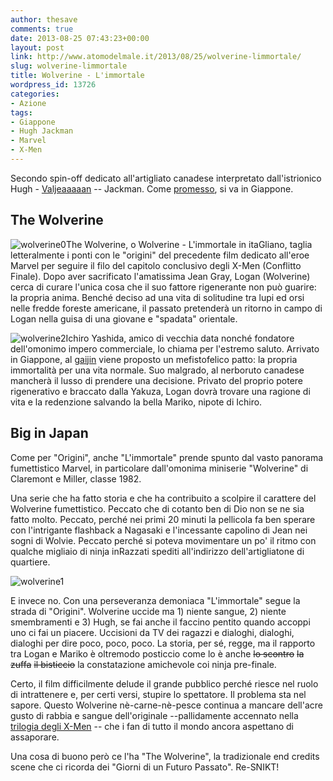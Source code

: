 ```yaml
---
author: thesave
comments: true
date: 2013-08-25 07:43:23+00:00
layout: post
link: http://www.atomodelmale.it/2013/08/25/wolverine-limmortale/
slug: wolverine-limmortale
title: Wolverine - L'immortale
wordpress_id: 13726
categories:
- Azione
tags:
- Giappone
- Hugh Jackman
- Marvel
- X-Men
---
```


Secondo spin-off dedicato all'artigliato canadese interpretato dall'istrionico Hugh - [Valjeaaaaan](http://youtu.be/ImCwamsRy3c?t=52s) -- Jackman. Come [promesso](http://www.atomodelmale.it/2009/05/23/x-men-le-origini-wolverine/), si va in Giappone.


## The Wolverine


![wolverine0](http://www.atomodelmale.it/wp-content/uploads/2013/08/wolverine0-202x300.jpg)The Wolverine, o Wolverine - L'immortale in itaGliano, taglia letteralmente i ponti con le "origini" del precedente film dedicato all'eroe Marvel per seguire il filo del capitolo conclusivo degli X-Men (Conflitto Finale). Dopo aver sacrificato l'amatissima Jean Gray, Logan (Wolverine) cerca di curare l'unica cosa che il suo fattore rigenerante non può guarire: la propria anima. Benché deciso ad una vita di solitudine tra lupi ed orsi nelle fredde foreste americane, il passato pretenderà un ritorno in campo di Logan nella guisa di una giovane e "spadata" orientale.

![wolverine2](http://www.atomodelmale.it/wp-content/uploads/2013/08/wolverine2-300x199.jpg)Ichiro Yashida, amico di vecchia data nonché fondatore dell'omonimo impero commerciale, lo chiama per l'estremo saluto. Arrivato in Giappone, al [gaijin](http://it.wikipedia.org/wiki/Gaijin) viene proposto un mefistofelico patto: la propria immortalità per una vita normale. Suo malgrado, al nerboruto canadese mancherà il lusso di prendere una decisione. Privato del proprio potere rigenerativo e braccato dalla Yakuza, Logan dovrà trovare una ragione di vita e la redenzione salvando la bella Mariko, nipote di Ichiro.




## Big in Japan


Come per "Origini", anche "L'immortale" prende spunto dal vasto panorama fumettistico Marvel, in particolare dall'omonima miniserie "Wolverine" di Claremont e Miller, classe 1982.

Una serie che ha fatto storia e che ha contribuito a scolpire il carattere del Wolverine fumettistico. Peccato che di cotanto ben di Dio non se ne sia fatto molto. Peccato, perché nei primi 20 minuti la pellicola fa ben sperare con l'intrigante flashback a Nagasaki e l'incessante capolino di Jean nei sogni di Wolvie. Peccato perché si poteva movimentare un po' il ritmo con qualche migliaio di ninja inRazzati spediti all'indirizzo dell'artigliatone di quartiere.

![wolverine1](http://www.atomodelmale.it/wp-content/uploads/2013/08/wolverine1-300x201.jpg)

E invece no. Con una perseveranza demoniaca "L'immortale" segue la strada di "Origini". Wolverine uccide ma 1) niente sangue, 2) niente smembramenti e 3) Hugh, se fai anche il faccino pentito quando accoppi uno ci fai un piacere. Uccisioni da TV dei ragazzi e dialoghi, dialoghi, dialoghi per dire poco, poco, poco. La storia, per sé, regge, ma il rapporto tra Logan e Mariko è oltremodo posticcio come lo è anche <del>lo scontro</del> <del>la zuffa</del> <del>il bisticcio</del> la constatazione amichevole coi ninja pre-finale.

Certo, il film difficilmente delude il grande pubblico perché riesce nel ruolo di intrattenere e, per certi versi, stupire lo spettatore. Il problema sta nel sapore. Questo Wolverine nè-carne-nè-pesce continua a mancare dell'acre gusto di rabbia e sangue dell'originale --pallidamente accennato nella [trilogia degli X-Men](http://www.atomodelmale.it/2007/06/15/x-men-la-trilogia-e-il-loro-futuro-cinematografico/) -- che i fan di tutto il mondo ancora aspettano di assaporare.

Una cosa di buono però ce l'ha "The Wolverine", la tradizionale end credits scene che ci ricorda dei "Giorni di un Futuro Passato". Re-SNIKT!



